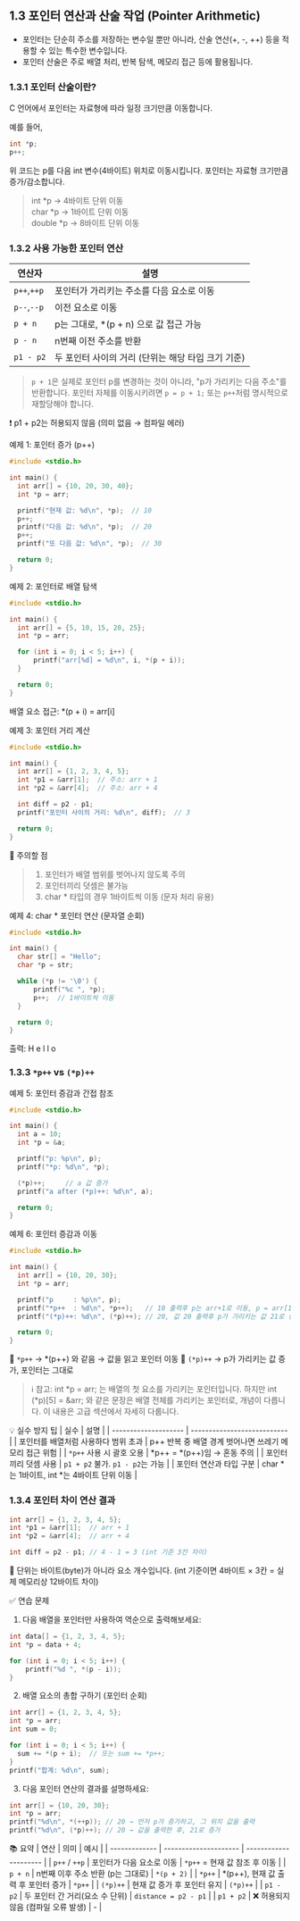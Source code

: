 ## 1.3 포인터 연산과 산술 작업 (Pointer Arithmetic)  
* 포인터는 단순히 주소를 저장하는 변수일 뿐만 아니라, 산술 연산(+, -, ++) 등을 적용할 수 있는 특수한 변수입니다.
* 포인터 산술은 주로 배열 처리, 반복 탐색, 메모리 접근 등에 활용됩니다.

### 1.3.1 포인터 산술이란?
C 언어에서 포인터는 자료형에 따라 일정 크기만큼 이동합니다.

예를 들어,
```c
int *p;
p++;
```  
위 코드는 p를 다음 int 변수(4바이트) 위치로 이동시킵니다. 
포인터는 자료형 크기만큼 증가/감소합니다.

> int *p → 4바이트 단위 이동  
> char *p → 1바이트 단위 이동  
> double *p → 8바이트 단위 이동  


### 1.3.2 사용 가능한 포인터 연산
| 연산자    | 설명                             |
| --------- | -------------------------------- |
| `p++`,`++p` | 포인터가 가리키는 주소를 다음 요소로 이동|
| `p--`,`--p` | 이전 요소로 이동                       |
| `p + n`   | p는 그대로, *(p + n) 으로 값 접근 가능 |
| `p - n`   | n번째 이전 주소를 반환                 |
| `p1 - p2` | 두 포인터 사이의 거리 (단위는 해당 타입 크기 기준) |
> `p + 1`은 실제로 포인터 p를 변경하는 것이 아니라, "p가 가리키는 다음 주소"를 반환합니다.
> 포인터 자체를 이동시키려면 `p = p + 1;` 또는 `p++`처럼 명시적으로 재할당해야 합니다.

❗ p1 + p2는 허용되지 않음 (의미 없음 → 컴파일 에러)

예제 1: 포인터 증가 (p++)
```c
#include <stdio.h>

int main() {
  int arr[] = {10, 20, 30, 40};
  int *p = arr;

  printf("현재 값: %d\n", *p);  // 10
  p++;
  printf("다음 값: %d\n", *p);  // 20
  p++;
  printf("또 다음 값: %d\n", *p);  // 30

  return 0;
}
```

예제 2: 포인터로 배열 탐색
```c
#include <stdio.h>

int main() {
  int arr[] = {5, 10, 15, 20, 25};
  int *p = arr;

  for (int i = 0; i < 5; i++) {
      printf("arr[%d] = %d\n", i, *(p + i));
  }

  return 0;
}
```
배열 요소 접근: *(p + i) = arr[i]

예제 3: 포인터 거리 계산
```c
#include <stdio.h>

int main() {
  int arr[] = {1, 2, 3, 4, 5};
  int *p1 = &arr[1];  // 주소: arr + 1
  int *p2 = &arr[4];  // 주소: arr + 4

  int diff = p2 - p1;
  printf("포인터 사이의 거리: %d\n", diff);  // 3

  return 0;
}
```
📌 주의할 점
>1. 포인터가 배열 범위를 벗어나지 않도록 주의
>2. 포인터끼리 덧셈은 불가능
>3. char * 타입의 경우 1바이트씩 이동 (문자 처리 유용)

예제 4: char * 포인터 연산 (문자열 순회)
```c
#include <stdio.h>

int main() {
  char str[] = "Hello";
  char *p = str;

  while (*p != '\0') {
      printf("%c ", *p);
      p++;  // 1바이트씩 이동
  }

  return 0;
}
```

출력: H e l l o

### 1.3.3 `*p++` vs `(*p)++`
예제 5: 포인터 증감과 간접 참조
```c
#include <stdio.h>

int main() {
  int a = 10;
  int *p = &a;

  printf("p: %p\n", p);
  printf("*p: %d\n", *p);

  (*p)++;     // a 값 증가
  printf("a after (*p)++: %d\n", a);

  return 0;
}
```
예제 6: 포인터 증감과 이동
```c
#include <stdio.h>

int main() {
  int arr[] = {10, 20, 30};
  int *p = arr;

  printf("p     : %p\n", p);
  printf("*p++  : %d\n", *p++);   // 10 출력후 p는 arr+1로 이동, p = arr[1]
  printf("(*p)++: %d\n", (*p)++); // 20, 값 20 출력후 p가 가리키는 값 21로 증가

  return 0;
}
```
📌 `*p++` → *(p++) 와 같음 → 값을 읽고 포인터 이동
📌 `(*p)++` → p가 가리키는 값 증가, 포인터는 그대로
> ℹ️ 참고: int *p = arr; 는 배열의 첫 요소를 가리키는 포인터입니다.
> 하지만 int (*p)[5] = &arr; 와 같은 문장은 배열 전체를 가리키는 포인터로, 개념이 다릅니다.
> 이 내용은 고급 섹션에서 자세히 다룹니다.

💡 실수 방지 팁
| 실수                   | 설명                          |
| -------------------- | --------------------------- |
| 포인터를 배열처럼 사용하다 범위 초과 | p++ 반복 중 배열 경계 벗어나면 쓰레기 메모리 접근 위험 |
| `*p++` 사용 시 괄호 오용  | *p++ = *(p++)임 → 혼동 주의     |
| 포인터끼리 덧셈 사용      | `p1 + p2` 불가. `p1 - p2`는 가능 |
| 포인터 연산과 타입 구분   |	char *는 1바이트, int *는 4바이트 단위 이동 |  

### 1.3.4 포인터 차이 연산 결과
```c
int arr[] = {1, 2, 3, 4, 5};
int *p1 = &arr[1];  // arr + 1
int *p2 = &arr[4];  // arr + 4

int diff = p2 - p1; // 4 - 1 = 3 (int 기준 3칸 차이)
```
📌 단위는 바이트(byte)가 아니라 요소 개수입니다. (int 기준이면 4바이트 × 3칸 = 실제 메모리상 12바이트 차이)

✅ 연습 문제

1. 다음 배열을 포인터만 사용하여 역순으로 출력해보세요:
```c
int data[] = {1, 2, 3, 4, 5};
int *p = data + 4;

for (int i = 0; i < 5; i++) {
    printf("%d ", *(p - i));
}
```

2. 배열 요소의 총합 구하기 (포인터 순회)
```c
int arr[] = {1, 2, 3, 4, 5};
int *p = arr;
int sum = 0;

for (int i = 0; i < 5; i++) {
  sum += *(p + i);  // 또는 sum += *p++;
}
printf("합계: %d\n", sum);
```

3. 다음 포인터 연산의 결과를 설명하세요:
```c
int arr[] = {10, 20, 30};
int *p = arr;
printf("%d\n", *(++p)); // 20 → 먼저 p가 증가하고, 그 위치 값을 출력
printf("%d\n", (*p)++); // 20 → 값을 출력한 후, 21로 증가
```

📚 요약
| 연산            | 의미                    | 예시                    |
| ------------- | --------------------- | --------------------- |
| `p++` / `++p` | 포인터가 다음 요소로 이동        | `*p++` = 현재 값 참조 후 이동 |
| `p + n`       | n번째 이후 주소 반환 (p는 그대로) | `*(p + 2)`            |
| `*p++`        | *(p++), 현재 값 출력 후 포인터 증가 | `*p++`                |
| `(*p)++`      | 현재 값 증가 후 포인터 유지      | `(*p)++`              |
| `p1 - p2`     | 두 포인터 간 거리(요소 수 단위)   | `distance = p2 - p1`         |
| `p1 + p2`     | ❌ 허용되지 않음 (컴파일 오류 발생) | -                     |



